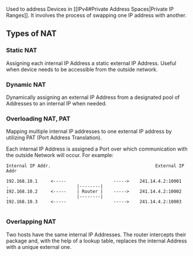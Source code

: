 Used to address Devices in [[IPv4#Private Address Spaces|Private IP Ranges]]. It involves the process of swapping one IP address with another.

## Types of NAT
### Static NAT
Assigning each internal IP Address a static external IP Address. Useful when device needs to be accessible from the outside network.

### Dynamic NAT
Dynamically assigning an external IP Address from a designated pool of Addresses to an internal IP when needed.

### Overloading NAT, PAT
Mapping multiple internal IP addresses to one external IP address by utilizing PAT (Port Address Translation).

Each internal IP Address is assigned a Port over which communication with the outside Network will occur. For example:

```
Internal IP Addr.                                        External IP Addr

192.168.10.1     <-----                  ----->    241.14.4.2:10001
.                          |--------|
192.168.10.2     <-----    | Router |    ----->    241.14.4.2:10002
.                          |--------|    
192.168.10.3     <-----                  ----->    241.14.4.2:10003


```

### Overlapping NAT
Two hosts have the same internal IP Addresses. The router intercepts their package and, with the help of a lookup table, replaces the internal Address with a unique external one.

